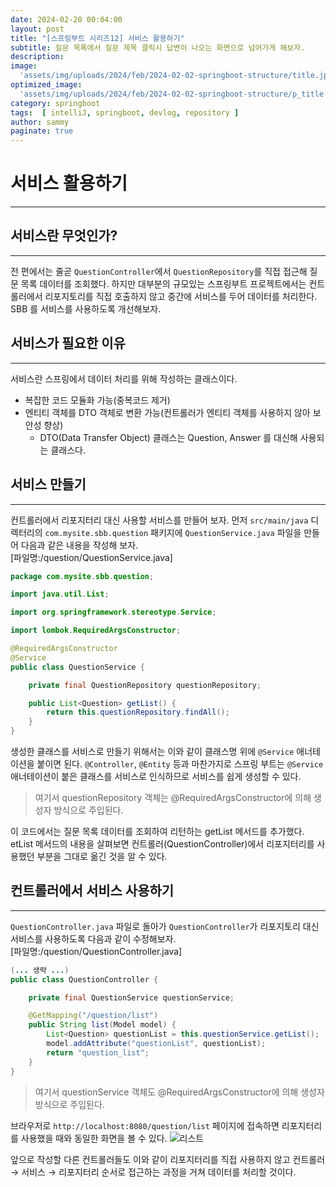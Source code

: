 ```yaml
---
date: 2024-02-20 00:04:00
layout: post
title: "[스프링부트 시리즈12] 서비스 활용하기"
subtitle: 질문 목록에서 질문 제목 클릭시 답변이 나오는 화면으로 넘어가게 해보자.
description: 
image: 
  'assets/img/uploads/2024/feb/2024-02-02-springboot-structure/title.jpg'
optimized_image:    
  'assets/img/uploads/2024/feb/2024-02-02-springboot-structure/p_title.jpg'
category: springboot
tags:  [ intelliJ, springboot, devlog, repository ]
author: sammy
paginate: true
---
```


# 서비스 활용하기
*****
## 서비스란 무엇인가?
*****
전 편에서는 줄곧 `QuestionController`에서 `QuestionRepository`를 직접 접근해 질문 목록 데이터를 조회했다. 하지만 대부분의 규모있는 스프링부트 프로젝트에서는 컨트롤러에서 리포지토리를 직접 호출하지 않고 중간에 서비스를 두어 데이터를 처리한다.
SBB 를 서비스를 사용하도록 개선해보자.

## 서비스가 필요한 이유
*****
서비스란 스프링에서 데이터 처리를 위해 작성하는 클래스이다.
* 복잡한 코드 모듈화 가능(중복코드 제거)
* 엔티티 객체를 DTO 객체로 변환 가능(컨트롤러가 엔티티 객체를 사용하지 않아 보안성 향상)
  * DTO(Data Transfer Object) 클래스는 Question, Answer 를 대신해 사용되는 클래스다.

## 서비스 만들기
*****
컨트롤러에서 리포지터리 대신 사용할 서비스를 만들어 보자. 먼저 `src/main/java` 디렉터리의 `com.mysite.sbb.question` 패키지에 `QuestionService.java` 파일을 만들어 다음과 같은 내용을 작성해 보자.  
[파일명:/question/QuestionService.java]

```java
package com.mysite.sbb.question;

import java.util.List;

import org.springframework.stereotype.Service;

import lombok.RequiredArgsConstructor;

@RequiredArgsConstructor
@Service
public class QuestionService {

    private final QuestionRepository questionRepository;

    public List<Question> getList() {
        return this.questionRepository.findAll();
    }
}
```

생성한 클래스를 서비스로 만들기 위해서는 이와 같이 클래스명 위에 `@Service` 애너테이션을 붙이면 된다. `@Controller`, `@Entity` 등과 마찬가지로 스프링 부트는 `@Service` 애너테이션이 붙은 클래스를 서비스로 인식하므로 서비스를 쉽게 생성할 수 있다.

> 여기서 questionRepository 객체는 @RequiredArgsConstructor에 의해 생성자 방식으로 주입된다.

이 코드에서는 질문 목록 데이터를 조회하여 리턴하는 getList 메서드를 추가했다.
etList 메서드의 내용을 살펴보면 컨트롤러(QuestionController)에서 리포지터리를 사용했던 부분을 그대로 옮긴 것을 알 수 있다.

## 컨트롤러에서 서비스 사용하기
*****
`QuestionController.java` 파일로 돌아가 `QuestionController`가 리포지토리 대신 서비스를 사용하도록 다음과 같이 수정해보자.  
[파일명:/question/QuestionController.java]

```java
(... 생략 ...)
public class QuestionController {

    private final QuestionService questionService;

    @GetMapping("/question/list")
    public String list(Model model) {
        List<Question> questionList = this.questionService.getList();
        model.addAttribute("questionList", questionList);
        return "question_list";
    }
}
```
> 여기서 questionService 객체도 @RequiredArgsConstructor에 의해 생성자 방식으로 주입된다.

브라우저로 `http://localhost:8080/question/list` 페이지에 접속하면 리포지터리를 사용했을 때와 동일한 화면을 볼 수 있다.
![리스트](../assets/img/uploads/2024/feb/2024-02-20-12.springboot-service/1.png)

앞으로 작성할 다른 컨트롤러들도 이와 같이 리포지터리를 직접 사용하지 않고 컨트롤러 → 서비스 → 리포지터리 순서로 접근하는 과정을 거쳐 데이터를 처리할 것이다.